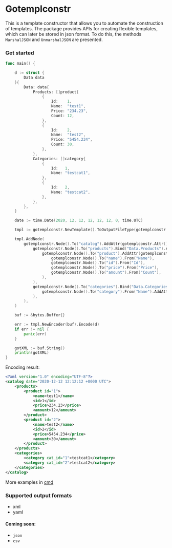 # Gotemplconstr

This is a template constructor that allows you to automate the construction of templates. The package provides APIs for creating flexible templates, which can later be stored in json format. To do this, the methods `MarshalJSON` and `UnmarshalJSON` are presented.

### Get started
```go
func main() {

	d := struct {
		Data data
	}{
		Data: data{
			Products: []product{
				{
					Id:    1,
					Name:  "test1",
					Price: "234.23",
					Count: 12,
				},
				{
					Id:    2,
					Name:  "test2",
					Price: "5454.234",
					Count: 30,
				},
			},
			Categories: []category{
				{
					Id:   1,
					Name: "testcat1",
				},
				{
					Id:   2,
					Name: "testcat2",
				},
			},
		},
	}

	date := time.Date(2020, 12, 12, 12, 12, 12, 0, time.UTC)

	tmpl := gotemplconstr.NewTemplate().ToOutputFileType(gotemplconstr.XML)

	tmpl.AddNode(
		gotemplconstr.Node().To("catalog").AddAttr(gotemplconstr.Attr().To("date").StaticVal(date)).AddNode(
			gotemplconstr.Node().To("products").Bind("Data.Products").AddNode(
				gotemplconstr.Node().To("product").AddAttr(gotemplconstr.Attr().To("id").From("Id")).AddNode(
					gotemplconstr.Node().To("name").From("Name"),
					gotemplconstr.Node().To("id").From("Id"),
					gotemplconstr.Node().To("price").From("Price"),
					gotemplconstr.Node().To("amount").From("Count"),
				),
			),
			gotemplconstr.Node().To("categories").Bind("Data.Categories").AddNode(
				gotemplconstr.Node().To("category").From("Name").AddAttr(gotemplconstr.Attr().To("cat_id").From("Id")),
			),
		),
	)

	buf := &bytes.Buffer{}

	err := tmpl.NewEncoder(buf).Encode(d)
	if err != nil {
		panic(err)
	}

	gotXML := buf.String()
	println(gotXML)
}
```

Encoding result:
```xml
<?xml version="1.0" encoding="UTF-8"?>
<catalog date="2020-12-12 12:12:12 +0000 UTC">
    <products>
        <product id="1">
            <name>test1</name>
            <id>1</id>
            <price>234.23</price>
            <amount>12</amount>
        </product>
        <product id="2">
            <name>test2</name>
            <id>2</id>
            <price>5454.234</price>
            <amount>30</amount>
        </product>
    </products>
    <categories>
        <category cat_id="1">testcat1</category>
        <category cat_id="2">testcat2</category>
    </categories>
</catalog>
```

More examples in [cmd](./cmd)

### Supported output formats

- xml
- yaml

#### Coming soon:

- `json`
- `csv`
